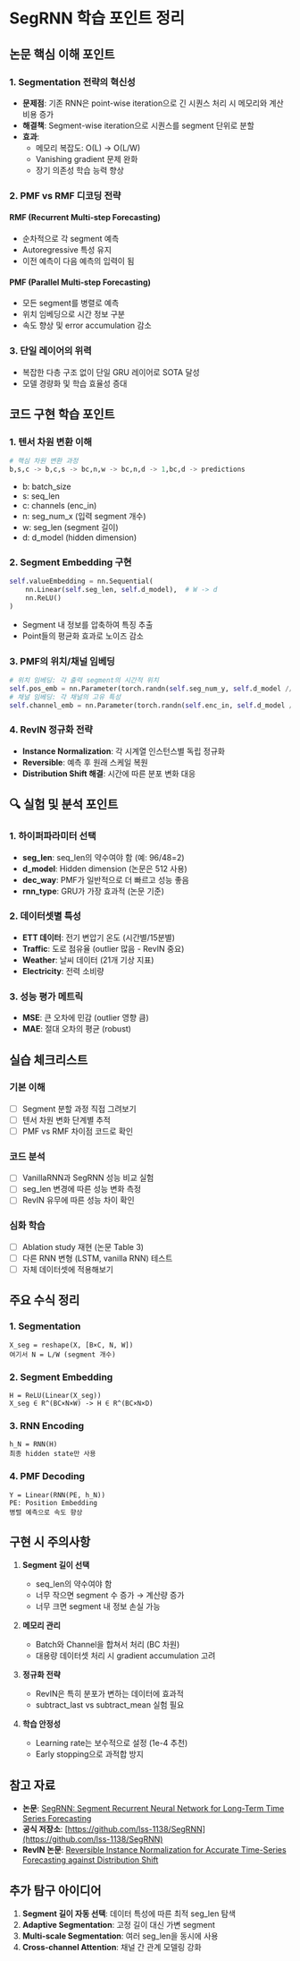 # SegRNN 학습 포인트 정리

## 논문 핵심 이해 포인트

### 1. Segmentation 전략의 혁신성
- **문제점**: 기존 RNN은 point-wise iteration으로 긴 시퀀스 처리 시 메모리와 계산 비용 증가
- **해결책**: Segment-wise iteration으로 시퀀스를 segment 단위로 분할
- **효과**:
  - 메모리 복잡도: O(L) → O(L/W)
  - Vanishing gradient 문제 완화
  - 장기 의존성 학습 능력 향상

### 2. PMF vs RMF 디코딩 전략
#### RMF (Recurrent Multi-step Forecasting)
- 순차적으로 각 segment 예측
- Autoregressive 특성 유지
- 이전 예측이 다음 예측의 입력이 됨

#### PMF (Parallel Multi-step Forecasting)
- 모든 segment를 병렬로 예측
- 위치 임베딩으로 시간 정보 구분
- 속도 향상 및 error accumulation 감소

### 3. 단일 레이어의 위력
- 복잡한 다층 구조 없이 단일 GRU 레이어로 SOTA 달성
- 모델 경량화 및 학습 효율성 증대

## 코드 구현 학습 포인트

### 1. 텐서 차원 변환 이해
```python
# 핵심 차원 변환 과정
b,s,c -> b,c,s -> bc,n,w -> bc,n,d -> 1,bc,d -> predictions
```
- b: batch_size
- s: seq_len
- c: channels (enc_in)
- n: seg_num_x (입력 segment 개수)
- w: seg_len (segment 길이)
- d: d_model (hidden dimension)

### 2. Segment Embedding 구현
```python
self.valueEmbedding = nn.Sequential(
    nn.Linear(self.seg_len, self.d_model),  # W -> d
    nn.ReLU()
)
```
- Segment 내 정보를 압축하여 특징 추출
- Point들의 평균화 효과로 노이즈 감소

### 3. PMF의 위치/채널 임베딩
```python
# 위치 임베딩: 각 출력 segment의 시간적 위치
self.pos_emb = nn.Parameter(torch.randn(self.seg_num_y, self.d_model // 2))
# 채널 임베딩: 각 채널의 고유 특성
self.channel_emb = nn.Parameter(torch.randn(self.enc_in, self.d_model // 2))
```

### 4. RevIN 정규화 전략
- **Instance Normalization**: 각 시계열 인스턴스별 독립 정규화
- **Reversible**: 예측 후 원래 스케일 복원
- **Distribution Shift 해결**: 시간에 따른 분포 변화 대응

## 🔍 실험 및 분석 포인트

### 1. 하이퍼파라미터 선택
- **seg_len**: seq_len의 약수여야 함 (예: 96/48=2)
- **d_model**: Hidden dimension (논문은 512 사용)
- **dec_way**: PMF가 일반적으로 더 빠르고 성능 좋음
- **rnn_type**: GRU가 가장 효과적 (논문 기준)

### 2. 데이터셋별 특성
- **ETT 데이터**: 전기 변압기 온도 (시간별/15분별)
- **Traffic**: 도로 점유율 (outlier 많음 - RevIN 중요)
- **Weather**: 날씨 데이터 (21개 기상 지표)
- **Electricity**: 전력 소비량

### 3. 성능 평가 메트릭
- **MSE**: 큰 오차에 민감 (outlier 영향 큼)
- **MAE**: 절대 오차의 평균 (robust)

## 실습 체크리스트

### 기본 이해
- [ ] Segment 분할 과정 직접 그려보기
- [ ] 텐서 차원 변화 단계별 추적
- [ ] PMF vs RMF 차이점 코드로 확인

### 코드 분석
- [ ] VanillaRNN과 SegRNN 성능 비교 실험
- [ ] seg_len 변경에 따른 성능 변화 측정
- [ ] RevIN 유무에 따른 성능 차이 확인

### 심화 학습
- [ ] Ablation study 재현 (논문 Table 3)
- [ ] 다른 RNN 변형 (LSTM, vanilla RNN) 테스트
- [ ] 자체 데이터셋에 적용해보기

## 주요 수식 정리

### 1. Segmentation
```
X_seg = reshape(X, [B×C, N, W])
여기서 N = L/W (segment 개수)
```

### 2. Segment Embedding
```
H = ReLU(Linear(X_seg))
X_seg ∈ R^(BC×N×W) -> H ∈ R^(BC×N×D)
```

### 3. RNN Encoding
```
h_N = RNN(H)
최종 hidden state만 사용
```

### 4. PMF Decoding
```
Y = Linear(RNN(PE, h_N))
PE: Position Embedding
병렬 예측으로 속도 향상
```

## 구현 시 주의사항

1. **Segment 길이 선택**
   - seq_len의 약수여야 함
   - 너무 작으면 segment 수 증가 → 계산량 증가
   - 너무 크면 segment 내 정보 손실 가능

2. **메모리 관리**
   - Batch와 Channel을 합쳐서 처리 (BC 차원)
   - 대용량 데이터셋 처리 시 gradient accumulation 고려

3. **정규화 전략**
   - RevIN은 특히 분포가 변하는 데이터에 효과적
   - subtract_last vs subtract_mean 실험 필요

4. **학습 안정성**
   - Learning rate는 보수적으로 설정 (1e-4 추천)
   - Early stopping으로 과적합 방지

## 참고 자료

- **논문**: [SegRNN: Segment Recurrent Neural Network for Long-Term Time Series Forecasting](https://arxiv.org/abs/2308.11200)
- **공식 저장소**: [https://github.com/lss-1138/SegRNN](https://github.com/lss-1138/SegRNN)
- **RevIN 논문**: [Reversible Instance Normalization for Accurate Time-Series Forecasting against Distribution Shift](https://openreview.net/pdf?id=cGDAkQo1C0p)

## 추가 탐구 아이디어

1. **Segment 길이 자동 선택**: 데이터 특성에 따른 최적 seg_len 탐색
2. **Adaptive Segmentation**: 고정 길이 대신 가변 segment
3. **Multi-scale Segmentation**: 여러 seg_len을 동시에 사용
4. **Cross-channel Attention**: 채널 간 관계 모델링 강화